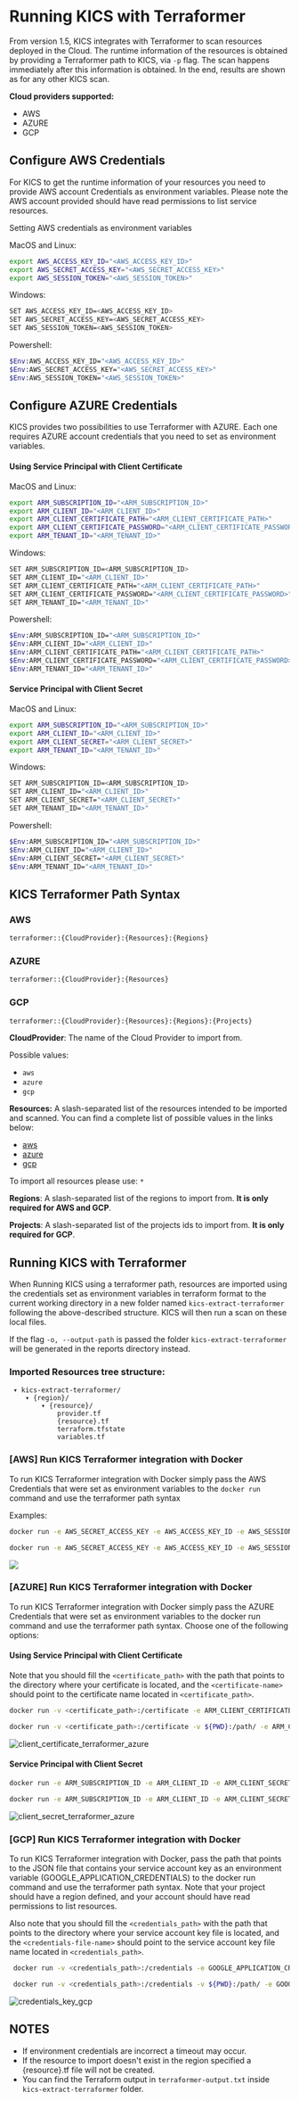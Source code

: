 # Running KICS with Terraformer

From version 1.5, KICS integrates with Terraformer to scan resources deployed in the Cloud. The runtime information of the resources is obtained by providing a Terraformer path to KICS, via `-p` flag. The scan happens immediately after this information is obtained. In the end, results are shown as for any other KICS scan.

**Cloud providers supported:**
- AWS
- AZURE
- GCP

## Configure AWS Credentials

For KICS to get the runtime information of your resources you need to provide AWS account Credentials as environment variables. Please note the AWS account provided should have read permissions to list service resources.

Setting AWS credentials as environment variables

MacOS and Linux:
```sh
export AWS_ACCESS_KEY_ID="<AWS_ACCESS_KEY_ID>"
export AWS_SECRET_ACCESS_KEY="<AWS_SECRET_ACCESS_KEY>"
export AWS_SESSION_TOKEN="<AWS_SESSION_TOKEN>"
```

Windows:

```sh
SET AWS_ACCESS_KEY_ID=<AWS_ACCESS_KEY_ID>
SET AWS_SECRET_ACCESS_KEY=<AWS_SECRET_ACCESS_KEY>
SET AWS_SESSION_TOKEN=<AWS_SESSION_TOKEN>
```

Powershell:

```sh
$Env:AWS_ACCESS_KEY_ID="<AWS_ACCESS_KEY_ID>"
$Env:AWS_SECRET_ACCESS_KEY="<AWS_SECRET_ACCESS_KEY>"
$Env:AWS_SESSION_TOKEN="<AWS_SESSION_TOKEN>"
```


## Configure AZURE Credentials
KICS provides two possibilities to use Terraformer with AZURE. Each one requires AZURE account credentials that you need to set as environment variables.

#### Using Service Principal with Client Certificate

MacOS and Linux:
```sh
export ARM_SUBSCRIPTION_ID="<ARM_SUBSCRIPTION_ID>"
export ARM_CLIENT_ID="<ARM_CLIENT_ID>"
export ARM_CLIENT_CERTIFICATE_PATH="<ARM_CLIENT_CERTIFICATE_PATH>"
export ARM_CLIENT_CERTIFICATE_PASSWORD="<ARM_CLIENT_CERTIFICATE_PASSWORD>"
export ARM_TENANT_ID="<ARM_TENANT_ID>"
```

Windows:

```sh
SET ARM_SUBSCRIPTION_ID=<ARM_SUBSCRIPTION_ID>
SET ARM_CLIENT_ID="<ARM_CLIENT_ID>"
SET ARM_CLIENT_CERTIFICATE_PATH="<ARM_CLIENT_CERTIFICATE_PATH>"
SET ARM_CLIENT_CERTIFICATE_PASSWORD="<ARM_CLIENT_CERTIFICATE_PASSWORD>"
SET ARM_TENANT_ID="<ARM_TENANT_ID>"
```

Powershell:

```sh
$Env:ARM_SUBSCRIPTION_ID="<ARM_SUBSCRIPTION_ID>"
$Env:ARM_CLIENT_ID="<ARM_CLIENT_ID>"
$Env:ARM_CLIENT_CERTIFICATE_PATH="<ARM_CLIENT_CERTIFICATE_PATH>"
$Env:ARM_CLIENT_CERTIFICATE_PASSWORD="<ARM_CLIENT_CERTIFICATE_PASSWORD>"
$Env:ARM_TENANT_ID="<ARM_TENANT_ID>"
```

#### Service Principal with Client Secret

MacOS and Linux:
```sh
export ARM_SUBSCRIPTION_ID="<ARM_SUBSCRIPTION_ID>"
export ARM_CLIENT_ID="<ARM_CLIENT_ID>"
export ARM_CLIENT_SECRET="<ARM_CLIENT_SECRET>"
export ARM_TENANT_ID="<ARM_TENANT_ID>"
```

Windows:

```sh
SET ARM_SUBSCRIPTION_ID=<ARM_SUBSCRIPTION_ID>
SET ARM_CLIENT_ID="<ARM_CLIENT_ID>"
SET ARM_CLIENT_SECRET="<ARM_CLIENT_SECRET>"
SET ARM_TENANT_ID="<ARM_TENANT_ID>"
```

Powershell:

```sh
$Env:ARM_SUBSCRIPTION_ID="<ARM_SUBSCRIPTION_ID>"
$Env:ARM_CLIENT_ID="<ARM_CLIENT_ID>"
$Env:ARM_CLIENT_SECRET="<ARM_CLIENT_SECRET>"
$Env:ARM_TENANT_ID="<ARM_TENANT_ID>"
```

## KICS Terraformer Path Syntax


### AWS

```sh
terraformer::{CloudProvider}:{Resources}:{Regions}
```

### AZURE
```sh
terraformer::{CloudProvider}:{Resources}
```

### GCP
```sh
terraformer::{CloudProvider}:{Resources}:{Regions}:{Projects}
```

**CloudProvider**: The name of the Cloud Provider to import from.

Possible values:
- `aws`
- `azure`
- `gcp`

**Resources:** A slash-separated list of the resources intended to be imported and scanned.
You can find a complete list of possible values in the links below:
- [aws](https://github.com/GoogleCloudPlatform/terraformer/blob/master/docs/aws.md#supported-services)
- [azure](https://github.com/GoogleCloudPlatform/terraformer/blob/master/docs/azure.md#list-of-supported-azure-resources)
- [gcp](https://github.com/GoogleCloudPlatform/terraformer/blob/master/docs/gcp.md)

To import all resources please use: `*`

**Regions**: A slash-separated list of the regions to import from. **It is only required for AWS and GCP**.

**Projects**: A slash-separated list of the projects ids to import from. **It is only required for GCP**.

## Running KICS with Terraformer

When Running KICS using a terraformer path, resources are imported using the credentials set as environment variables in terraform format to the current working directory in a new folder named `kics-extract-terraformer` following the above-described structure.
KICS will then run a scan on these local files.

If the flag `-o, --output-path` is passed the folder `kics-extract-terraformer` will be generated in the reports directory instead.

### Imported Resources tree structure:

```
 ▾ kics-extract-terraformer/
    ▾ {region}/
        ▾ {resource}/
            provider.tf
            {resource}.tf
            terraform.tfstate
            variables.tf
```

### [AWS] Run KICS Terraformer integration with Docker

To run KICS Terraformer integration with Docker simply pass the AWS Credentials that were set as environment variables to the `docker run` command and use the terraformer path syntax

Examples:

```sh
docker run -e AWS_SECRET_ACCESS_KEY -e AWS_ACCESS_KEY_ID -e AWS_SESSION_TOKEN checkmarx/kics:latest scan -p "terraformer::aws:vpc:eu-west-2" -v
```
```sh
docker run -e AWS_SECRET_ACCESS_KEY -e AWS_ACCESS_KEY_ID -e AWS_SESSION_TOKEN -v ${PWD}:/path/ checkmarx/kics:latest scan -p "terraformer::aws:vpc:eu-west-2" -v -o /path/results
```

<img src="./img/docker_terraformer.gif" />

### [AZURE] Run KICS Terraformer integration with Docker
To run KICS Terraformer integration with Docker simply pass the AZURE Credentials that were set as environment variables to the docker run command and use the terraformer path syntax. Choose one of the following options:

#### Using Service Principal with Client Certificate
Note that you should fill the `<certificate_path>` with the path that points to the directory where your certificate is located, and the `<certificate-name>` should point to the certificate name located in `<certificate_path>`.

```sh
docker run -v <certificate_path>:/certificate -e ARM_CLIENT_CERTIFICATE_PATH=/certificate/<certificate_name>.pfx -e ARM_CLIENT_CERTIFICATE_PASSWORD -e ARM_TENANT_ID -e ARM_CLIENT_ID -e ARM_SUBSCRIPTION_ID checkmarx/kics:latest scan -p "terraformer::azure:storage_account" -v
```
```sh
docker run -v <certificate_path>:/certificate -v ${PWD}:/path/ -e ARM_CLIENT_CERTIFICATE_PATH=/certificate/<certificate_name>.pfx -e ARM_CLIENT_CERTIFICATE_PASSWORD -e ARM_TENANT_ID -e ARM_CLIENT_ID -e ARM_SUBSCRIPTION_ID checkmarx/kics:latest scan -p "terraformer::azure:storage_account" -v -o /path/results
```

![client_certificate_terraformer_azure](https://user-images.githubusercontent.com/74001161/152843317-7e83b70c-2a44-4f22-8a5e-fa9434950269.gif)


#### Service Principal with Client Secret
```sh
docker run -e ARM_SUBSCRIPTION_ID -e ARM_CLIENT_ID -e ARM_CLIENT_SECRET -e ARM_TENANT_ID checkmarx/kics:latest scan -p "terraformer::azure:storage_account" -v
```
```sh
docker run -e ARM_SUBSCRIPTION_ID -e ARM_CLIENT_ID -e ARM_CLIENT_SECRET -e ARM_TENANT_ID -v ${PWD}:/path/ checkmarx/kics:latest scan -p "terraformer::azure:storage_account" -v -o /path/results
```

![client_secret_terraformer_azure](https://user-images.githubusercontent.com/74001161/152833926-68b7cc56-23c0-4297-b308-56f4c6746e09.gif)


### [GCP] Run KICS Terraformer integration with Docker
To run KICS Terraformer integration with Docker, pass the path that points to the JSON file that contains your service account key as an environment variable (GOOGLE_APPLICATION_CREDENTIALS) to the docker run command and use the terraformer path syntax. Note that your project should have a region defined, and your account should have read permissions to list resources.

Also note that you should fill the `<credentials_path>` with the path that points to the directory where your service account key file is located, and the `<credentials-file-name>` should point to the service account key file name located in `<credentials_path>`.

```sh
 docker run -v <credentials_path>:/credentials -e GOOGLE_APPLICATION_CREDENTIALS=/credentials/<credentials-file-name> checkmarx/kics:latest scan -p "terraformer::gcp:gcs:us-east4:project" -v --log-level=DEBUG
```
```sh
 docker run -v <credentials_path>:/credentials -v ${PWD}:/path/ -e GOOGLE_APPLICATION_CREDENTIALS=/credentials/<credentials-file-name> checkmarx/kics:latest scan -p "terraformer::gcp:gcs:us-east4:project" -v --log-level=DEBUG -o /path/results
```

 ![credentials_key_gcp](https://user-images.githubusercontent.com/74001161/153022195-9d2a1cae-71c3-443a-ac08-4e2697f93469.gif)


## **NOTES**

- If environment credentials are incorrect a timeout may occur.
- If the resource to import doesn't exist in the region specified a {resource}.tf file will not be created.
- You can find the Terraform output in `terraformer-output.txt` inside `kics-extract-terraformer` folder.
